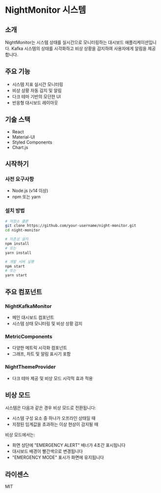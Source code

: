 # NightMonitor 시스템

## 소개
NightMonitor는 시스템 상태를 실시간으로 모니터링하는 대시보드 애플리케이션입니다. Kafka 시스템의 상태를 시각화하고 비상 상황을 감지하여 사용자에게 알림을 제공합니다.

## 주요 기능
- 시스템 지표 실시간 모니터링
- 비상 상황 자동 감지 및 알림
- 다크 테마 기반의 모던한 UI
- 반응형 대시보드 레이아웃

## 기술 스택
- React
- Material-UI
- Styled Components
- Chart.js

## 시작하기

### 사전 요구사항
- Node.js (v14 이상)
- npm 또는 yarn

### 설치 방법
```bash
# 저장소 클론
git clone https://github.com/your-username/night-monitor.git
cd night-monitor

# 의존성 설치
npm install
# 또는
yarn install

# 개발 서버 실행
npm start
# 또는
yarn start
```

## 주요 컴포넌트

### NightKafkaMonitor
- 메인 대시보드 컴포넌트
- 시스템 상태 모니터링 및 비상 상황 감지

### MetricComponents
- 다양한 메트릭 시각화 컴포넌트
- 그래프, 차트 및 알림 표시기 포함

### NightThemeProvider
- 다크 테마 제공 및 비상 모드 시각적 효과 적용

## 비상 모드
시스템은 다음과 같은 경우 비상 모드로 전환됩니다:
- 시스템 구성 요소 중 하나가 오프라인 상태일 때
- 지정된 임계값을 초과하는 이상 현상이 감지될 때

비상 모드에서는:
- 화면 상단에 "EMERGENCY ALERT" 배너가 4초간 표시됩니다
- 대시보드 배경이 빨간색으로 변경됩니다
- "EMERGENCY MODE" 표시가 화면에 유지됩니다

## 라이센스
MIT